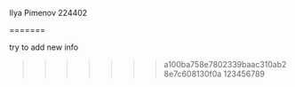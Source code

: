 Ilya Pimenov 224402

=======

try to add new info
>>>>>>> a100ba758e7802339baac310ab28e7c608130f0a
123456789